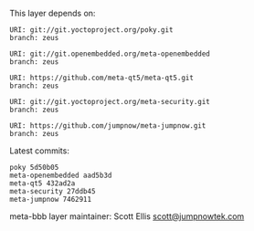 This layer depends on:

    URI: git://git.yoctoproject.org/poky.git
    branch: zeus

    URI: git://git.openembedded.org/meta-openembedded
    branch: zeus

    URI: https://github.com/meta-qt5/meta-qt5.git
    branch: zeus 

    URI: git://git.yoctoproject.org/meta-security.git
    branch: zeus 

    URI: https://github.com/jumpnow/meta-jumpnow.git
    branch: zeus


Latest commits:

    poky 5d50b05
    meta-openembedded aad5b3d
    meta-qt5 432ad2a
    meta-security 27ddb45
    meta-jumpnow 7462911


meta-bbb layer maintainer: Scott Ellis <scott@jumpnowtek.com>
